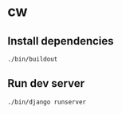 # cw

## Install dependencies

```
./bin/buildout
```

## Run dev server

```
./bin/django runserver
```